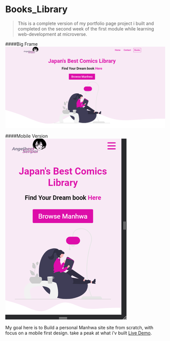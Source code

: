# Books_Library

> This is a complete version of my portfolio page project i built and completed on the second week of the first module while learning web-development at microverse.


####Big Frame
![screenshot](./asset/manhwa.png) 

####Mobile Version
![screenshot](./asset/manhwa%202.png)

My goal here is to Build a personal Manhwa site site from scratch, with focus on a mobile first design. take a peak at what i'v built [Live Demo](https://cynthia-nwannah.github.io/my-Project-portfolio/). 